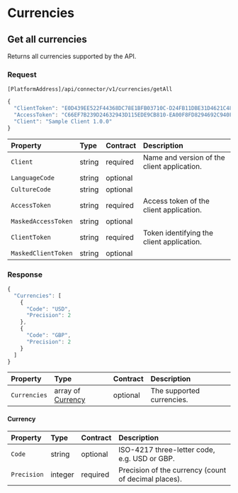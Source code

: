 # Currencies

## Get all currencies

Returns all currencies supported by the API.

### Request

`[PlatformAddress]/api/connector/v1/currencies/getAll`

```javascript
{
  "ClientToken": "E0D439EE522F44368DC78E1BFB03710C-D24FB11DBE31D4621C4817E028D9E1D",
  "AccessToken": "C66EF7B239D24632943D115EDE9CB810-EA00F8FD8294692C940F6B5A8F9453D",
  "Client": "Sample Client 1.0.0"
}
```

| Property | Type | Contract | Description |
| :-- | :-- | :-- | :-- |
| `Client` | string | required | Name and version of the client application. |
| `LanguageCode` | string | optional |  |
| `CultureCode` | string | optional |  |
| `AccessToken` | string | required | Access token of the client application. |
| `MaskedAccessToken` | string | optional |  |
| `ClientToken` | string | required | Token identifying the client application. |
| `MaskedClientToken` | string | optional |  |

### Response

```javascript
{
  "Currencies": [
    {
      "Code": "USD",
      "Precision": 2
    },
    {
      "Code": "GBP",
      "Precision": 2
    }
  ]
}
```

| Property | Type | Contract | Description |
| :-- | :-- | :-- | :-- |
| `Currencies` | array of [Currency](#Currency) | optional | The supported currencies. |

#### Currency

| Property | Type | Contract | Description |
| :-- | :-- | :-- | :-- |
| `Code` | string | optional | ISO-4217 three-letter code, e.g. USD or GBP. |
| `Precision` | integer | required | Precision of the currency (count of decimal places). |
